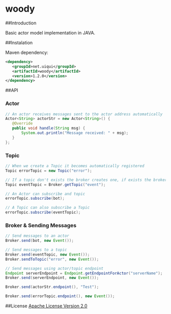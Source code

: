 woody 
=====


##Introduction

  Basic actor model implementation in JAVA.
  
  
##Instalation

Maven dependency:
 
 ```xml
<dependency>
    <groupId>net.uiqui</groupId>
    <artifactId>woody</artifactId>
    <version>1.2.0</version>
</dependency>
 ```
 
 
##API

### Actor
 
 ```java
// An actor receives messages sent to the actor address automatically
Actor<String> actorStr = new Actor<String>() {
	@Override
	public void handle(String msg) {
		System.out.println("Message received: " + msg);
	}
};

 ```
 
 
### Topic

 ```java
// When we create a Topic it becomes automatically registered
Topic errorTopic = new Topic("error");

// If a topic don't exists the broker creates one, if exists the broker returns the Topic instance
Topic eventTopic = Broker.getTopic("event");

// An Actor can subscribe and topic
errorTopic.subscribe(bot);

// A Topic can also subscribe a Topic 
errorTopic.subscribe(eventTopic);
 ```
 

### Broker & Sending Messages

 ```java
// Send messages to an actor
Broker.send(bot, new Event());

// Send messages to a topic
Broker.send(eventTopic, new Event());
Broker.sendToTopic("error", new Event());

// Send messages using actor/topic endpoint
Endpoint serverEndpoint = Endpoint.getEndpointForActor("serverName");
Broker.send(serverEndpoint, new Event());

Broker.send(actorStr.endpoint(), "Test"); 

Broker.send(errorTopic.endpoint(), new Event()); 
 ```

##License
[Apache License Version 2.0](http://www.apache.org/licenses/LICENSE-2.0.html)
